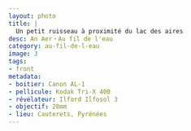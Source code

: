 ```yaml
---
layout: photo
title: |
  Un petit ruisseau à proximité du lac des aires
desc: An Aer・Au fil de l'eau
category: au-fil-de-l-eau
image: 3
tags:
- front
metadata:
- boitier: Canon AL-1
- pellicule: Kodak Tri-X 400
- révélateur: Ilford Ilfosol 3
- objectif: 28mm
- lieu: Cauterets, Pyrénées
---
```

